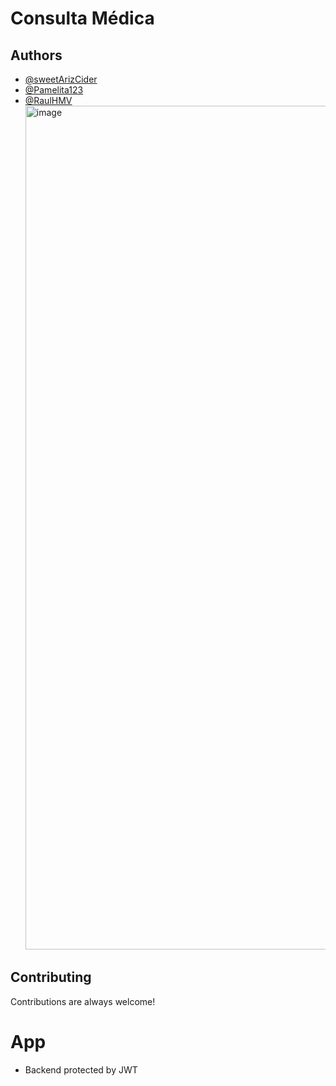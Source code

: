
# Consulta Médica
## Authors

- [@sweetArizCider](https://www.github.com/sweetArizCider)
- [@Pamelita123](https://www.github.com/Pamelita123)
- [@RaulHMV](https://www.github.com/RaulHMV)
  <img width="2400" height="1350" alt="image" src="https://github.com/user-attachments/assets/41aeb294-ef43-4043-b1fa-5c32f55e467e" />




## Contributing

Contributions are always welcome!

# App
- Backend protected by JWT
